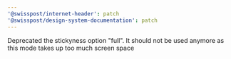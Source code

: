 ```yaml
---
'@swisspost/internet-header': patch
'@swisspost/design-system-documentation': patch
---
```


Deprecated the stickyness option "full". It should not be used anymore as this mode takes up too much screen space
